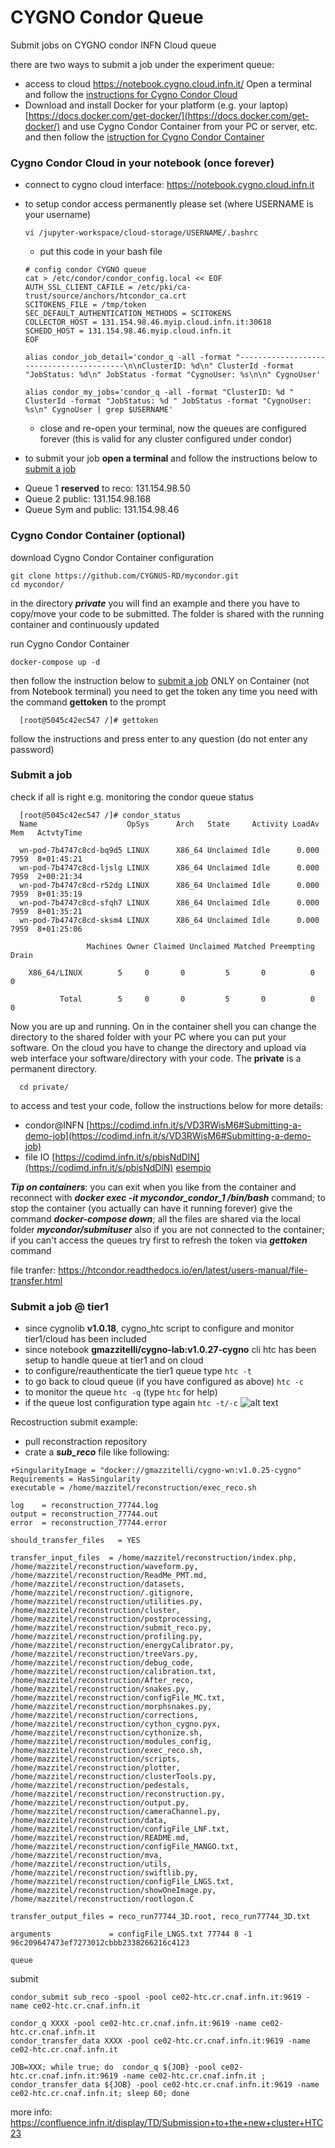 # CYGNO Condor Queue

Submit jobs on CYGNO condor INFN Cloud queue

there are two ways to submit a job under the experiment queue:
* access to cloud https://notebook.cygno.cloud.infn.it/ Open a terminal and follow the [instructions for Cygno Condor Cloud](https://github.com/CYGNUS-RD/mycondor#cygno-condor-cloud)
* Download and install Docker for your platform (e.g. your laptop) [https://docs.docker.com/get-docker/](https://docs.docker.com/get-docker/) and use Cygno Condor Container from your PC or server, etc. and then follow the [istruction for Cygno Condor Container](https://github.com/CYGNUS-RD/mycondor#cygno-condor-container)

### Cygno Condor Cloud in your notebook (once forever)
* connect to cygno cloud interface:  https://notebook.cygno.cloud.infn.it
* to setup condor access permanently please set (where USERNAME is your username)
  ```
  vi /jupyter-workspace/cloud-storage/USERNAME/.bashrc
  ```
  * put this code in your bash file
  ```
  # config condor CYGNO queue
  cat > /etc/condor/condor_config.local << EOF 
  AUTH_SSL_CLIENT_CAFILE = /etc/pki/ca-trust/source/anchors/htcondor_ca.crt
  SCITOKENS_FILE = /tmp/token
  SEC_DEFAULT_AUTHENTICATION_METHODS = SCITOKENS
  COLLECTOR_HOST = 131.154.98.46.myip.cloud.infn.it:30618
  SCHEDD_HOST = 131.154.98.46.myip.cloud.infn.it
  EOF

  alias condor_job_detail='condor_q -all -format "-----------------------------------------\n\nClusterID: %d\n" ClusterId -format "JobStatus: %d\n" JobStatus -format "CygnoUser: %s\n\n" CygnoUser'
  
  alias condor_my_jobs='condor_q -all -format "ClusterID: %d " ClusterId -format "JobStatus: %d " JobStatus -format "CygnoUser: %s\n" CygnoUser | grep $USERNAME' 
  ```
  * close and re-open your terminal, now the queues are configured forever (this is valid for any cluster configured under condor)

* to submit your job **open a terminal** and follow the instructions below to [submit a job](https://github.com/CYGNUS-RD/mycondor/blob/main/README.md#submit-a-job)

- Queue 1 **reserved** to reco: 131.154.98.50
- Queue 2 public:               131.154.98.168
- Queue Sym and public:         131.154.98.46

### Cygno Condor Container (optional)
download Cygno Condor Container configuration 

    git clone https://github.com/CYGNUS-RD/mycondor.git
    cd mycondor/

in the directory ***private*** you will find an example and there you have to copy/move your code to be submitted. The folder is shared with the running container and continuously updated

run Cygno Condor Container 
```
docker-compose up -d
```      
      
then follow the instruction below to [submit a job](https://github.com/CYGNUS-RD/mycondor/#submit-a-job) 
ONLY on Container (not from Notebook terminal) you need to get the token any time you need with the command **gettoken** to the prompt

      [root@5045c42ec547 /]# gettoken
    
follow the instructions and press enter to any question (do not enter any password) 
      
### Submit a job 
check if all is right e.g. monitoring the condor queue status

      [root@5045c42ec547 /]# condor_status
      Name                    OpSys      Arch   State     Activity LoadAv Mem   ActvtyTime

      wn-pod-7b4747c8cd-bq9d5 LINUX      X86_64 Unclaimed Idle      0.000 7959  8+01:45:21
      wn-pod-7b4747c8cd-ljslg LINUX      X86_64 Unclaimed Idle      0.000 7959  2+00:21:34
      wn-pod-7b4747c8cd-r52dg LINUX      X86_64 Unclaimed Idle      0.000 7959  8+01:35:19
      wn-pod-7b4747c8cd-sfqh7 LINUX      X86_64 Unclaimed Idle      0.000 7959  8+01:35:21
      wn-pod-7b4747c8cd-sksm4 LINUX      X86_64 Unclaimed Idle      0.000 7959  8+01:25:06

                     Machines Owner Claimed Unclaimed Matched Preempting  Drain

        X86_64/LINUX        5     0       0         5       0          0      0

               Total        5     0       0         5       0          0      0

Now you are up and running. On in the container shell you can change the directory to the shared folder with your PC where you can put your software. On the cloud you have to change the directory and upload via web interface your software/directory with your code. The **private** is a permanent directory.

      cd private/

to access and test your code, follow the instructions below for more details: 

* condor@INFN [https://codimd.infn.it/s/VD3RWisM6#Submitting-a-demo-job](https://codimd.infn.it/s/VD3RWisM6#Submitting-a-demo-job)
* file IO [https://codimd.infn.it/s/pbisNdDlN](https://codimd.infn.it/s/pbisNdDlN) [esempio](https://github.com/CYGNUS-RD/cygno/blob/main/dev/presigned.py)

***Tip on containers***: you can exit when you like from the container and reconnect with ***docker exec -it mycondor_condor_1 /bin/bash*** command; to stop the container (you actually can have it running forever) give the command ***docker-compose down***; all the files are shared via the local folder ***mycondor/submituser*** also if you are not connected to the container; if you can't access the queues try first to refresh the token via ***gettoken*** command

file tranfer: https://htcondor.readthedocs.io/en/latest/users-manual/file-transfer.html

### Submit a job @ tier1

* since cygnolib **v1.0.18**, cygno_htc script to configure and monitor tier1/cloud has been included
* since notebook **gmazzitelli/cygno-lab:v1.0.27-cygno** cli htc has been setup to handle queue at tier1 and on cloud
* to configure/reauthenticate the tier1 queue type ```htc -t```
* to go back to cloud queue (if you have configured as above) ```htc -c```
* to monitor the queue ```htc -q``` (type ```htc``` for help)
* if the queue lost configuration type again ```htc -t/-c```
![alt text](firstLogin.png "example of first login when crating tier1 authentication")


Recostruction submit example:
* pull reconstraction repository
* crate a ***sub_reco*** file like following:
```
+SingularityImage = "docker://gmazzitelli/cygno-wn:v1.0.25-cygno"
Requirements = HasSingularity
executable = /home/mazzitel/reconstruction/exec_reco.sh

log    = reconstruction_77744.log
output = reconstruction_77744.out
error  = reconstruction_77744.error

should_transfer_files   = YES

transfer_input_files  = /home/mazzitel/reconstruction/index.php, /home/mazzitel/reconstruction/waveform.py, /home/mazzitel/reconstruction/ReadMe_PMT.md, /home/mazzitel/reconstruction/datasets, /home/mazzitel/reconstruction/.gitignore, /home/mazzitel/reconstruction/utilities.py, /home/mazzitel/reconstruction/cluster, /home/mazzitel/reconstruction/postprocessing, /home/mazzitel/reconstruction/submit_reco.py, /home/mazzitel/reconstruction/profiling.py, /home/mazzitel/reconstruction/energyCalibrator.py, /home/mazzitel/reconstruction/treeVars.py, /home/mazzitel/reconstruction/debug_code, /home/mazzitel/reconstruction/calibration.txt, /home/mazzitel/reconstruction/After_reco, /home/mazzitel/reconstruction/snakes.py, /home/mazzitel/reconstruction/configFile_MC.txt, /home/mazzitel/reconstruction/morphsnakes.py, /home/mazzitel/reconstruction/corrections, /home/mazzitel/reconstruction/cython_cygno.pyx, /home/mazzitel/reconstruction/cythonize.sh, /home/mazzitel/reconstruction/modules_config, /home/mazzitel/reconstruction/exec_reco.sh, /home/mazzitel/reconstruction/scripts, /home/mazzitel/reconstruction/plotter, /home/mazzitel/reconstruction/clusterTools.py, /home/mazzitel/reconstruction/pedestals, /home/mazzitel/reconstruction/reconstruction.py, /home/mazzitel/reconstruction/output.py, /home/mazzitel/reconstruction/cameraChannel.py, /home/mazzitel/reconstruction/data, /home/mazzitel/reconstruction/configFile_LNF.txt, /home/mazzitel/reconstruction/README.md, /home/mazzitel/reconstruction/configFile_MANGO.txt, /home/mazzitel/reconstruction/mva, /home/mazzitel/reconstruction/utils, /home/mazzitel/reconstruction/swiftlib.py, /home/mazzitel/reconstruction/configFile_LNGS.txt, /home/mazzitel/reconstruction/showOneImage.py, /home/mazzitel/reconstruction/rootlogon.C

transfer_output_files = reco_run77744_3D.root, reco_run77744_3D.txt

arguments             = configFile_LNGS.txt 77744 8 -1 96c209647473ef7273012cbbb2338266216c4123

queue
```
submit 
```
condor_submit sub_reco -spool -pool ce02-htc.cr.cnaf.infn.it:9619 -name ce02-htc.cr.cnaf.infn.it
```
```
condor_q XXXX -pool ce02-htc.cr.cnaf.infn.it:9619 -name ce02-htc.cr.cnaf.infn.it
condor_transfer_data XXXX -pool ce02-htc.cr.cnaf.infn.it:9619 -name ce02-htc.cr.cnaf.infn.it 
```
```
JOB=XXX; while true; do  condor_q ${JOB} -pool ce02-htc.cr.cnaf.infn.it:9619 -name ce02-htc.cr.cnaf.infn.it ; condor_transfer_data ${JOB} -pool ce02-htc.cr.cnaf.infn.it:9619 -name ce02-htc.cr.cnaf.infn.it; sleep 60; done
```
more info: https://confluence.infn.it/display/TD/Submission+to+the+new+cluster+HTC23
